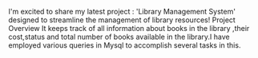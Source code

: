I'm excited to share my latest project : 'Library Management System' designed to streamline the management of library resources!
Project Overview
It keeps track of all information about books in the library ,their cost,status and total number of books available in the library.I have employed various queries in Mysql to accomplish several tasks in this.
